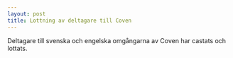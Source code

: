 ```yaml
---
layout: post
title: Lottning av deltagare till Coven
---
```


Deltagare till svenska och engelska omgångarna av Coven har castats och lottats.
